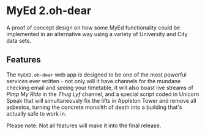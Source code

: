 MyEd 2.oh-dear
==============

A proof of concept design on how some MyEd functionality could be implemented
in an alternative way using a variety of University and City data sets.


Features
--------

The `MyEd2.oh-dear` web app is designed to be one of the most powerful
services ever written - not only will it have channels for the mundane
checking email and seeing your timetable, it will also boast live streams of
*Pimp My Ride* in the *Thug Lyf* channel, and a special script coded
in Unicorn Speak that will simultaneously fix the lifts in Appleton Tower and
remove all asbestos, turning the concrete monolith of death into a building
that's actually safe to work in.

Please note: Not all features will make it into the final release.
